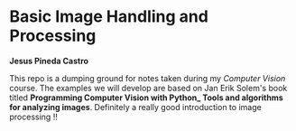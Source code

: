 # Basic Image Handling and Processing

**Jesus Pineda Castro**

This repo is a dumping ground for notes taken during my *Computer Vision* course. The examples we will develop are based on Jan Erik Solem's book titled **Programming Computer Vision with Python_ Tools and algorithms for analyzing images**. Definitely a really good introduction to image processing !!
